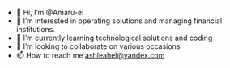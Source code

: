 - 👋 Hi, I’m @Amaru-el
- 👀 I’m interested in operating solutions and managing financial institutions. 
- 🌱 I’m currently learning technological solutions and coding
- 💞️ I’m looking to collaborate on various occasions
- 📫 How to reach me ashleahel@yandex.com

<!---
Amaru-el/Amaru-el is a ✨ special ✨ repository because its `README.md` (this file) appears on your GitHub profile. Amaru-el is Allodial Sarat El Amaru Nation, a republic formed
International American Indian Tribal Government, with Allodial Title. 
You can click the Preview link to take a look at your changes.
--->
